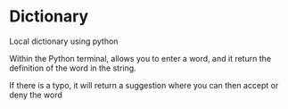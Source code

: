 # Dictionary
Local dictionary using python

Within the Python terminal, allows you to enter a word, and it return the definition of the word in the string. 

If there is a typo, it will return a suggestion where you can then accept or deny the word
